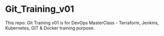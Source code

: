 # Git_Training_v01
This repo: Git Training v01 is for DevOps MasterClass - Terraform, Jenkins, Kubernetes, GIT &amp; Docker training purpose.
